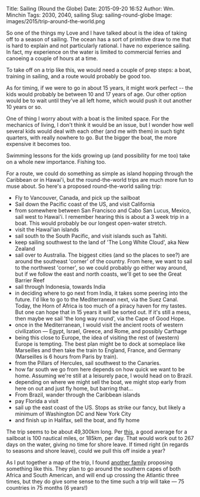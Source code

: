 Title: Sailing (Round the Globe)
Date: 2015-09-20 16:52
Author: Wm. Minchin
Tags: 2030, 2040, sailing
Slug: sailing-round-globe
Image: images/2015/trip-around-the-world.png

<!-- Map on Tripline -->

So one of the things my Love and I have talked about is the idea of taking off
to a season of sailing. The ocean has a sort of primitive draw to me that is
hard to explain and not particularly rational. I have no experience sailing. In
fact, my experience on the water is limited to commercial ferries and canoeing
a couple of hours at a time.

To take off on a trip like this, we would need a couple of prep steps: a boat,
training in sailing, and a route would probably be good too.

As for timing, if we were to go in about 15 years, it might work perfect -- the
kids would probably be between 10 and 17 years of age. Our other option would
be to wait until they've all left home, which would push it out another 10
years or so.

One of thing I worry about with a boat is the limited space. For the mechanics
of living, I don't think it would be an issue, but I wonder how well several
kids would deal with each other (and me with them) in such tight quarters, with
really nowhere to go. But the bigger the boat, the more expensive it becomes
too.

Swimming lessons for the kids growing up (and possibility for me too) take on a
whole new importance. Fishing too.

For a route, we could do something as simple as island hopping through the
Caribbean or in Hawai'i, but the round-the-world trips are much more fun to
muse about. So here's a proposed round-the-world sailing trip:

- Fly to Vancouver, Canada, and pick up the sailboat
- Sail down the Pacific coast of the US, and visit California
- from somewhere between San Francisco and Cabo San Lucus, Mexico, sail west to
  Hawai'i. I remember hearing this is about a 3 week trip in a boat. This would
  probably be our longest open-water stretch.
- visit the Hawai'ian islands
- sail south to the South Pacific, and visit islands such as Tahiti.
- keep sailing southwest to the land of 'The Long White Cloud', aka New Zealand
- sail over to Australia. The biggest cities (and so the places to see?) are
  around the southeast 'corner' of the country. From here, we want to sail to
  the northwest 'corner', so we could probably go either way around, but if we
  follow the east and north coasts, we'll get to see the Great Barrier Reef
- sail through Indonesia, towards India
- in deciding where to go next from India, it takes some peering into the
  future. I'd like to go to the Mediterranean next, via the Suez Canal. Today,
  the Horn of Africa is too much of a piracy haven for my tastes. But one can
  hope that in 15 years it will be sorted out. If it's still a mess, then maybe
  we sail 'the long way round', via the Cape of Good Hope.
- once in the Mediterranean, I would visit the ancient roots of western
  civilization — Egypt, Israel, Greece, and Rome, and possibly Carthage
- being this close to Europe, the idea of visiting the rest of (western) Europe
  is tempting. The best plan might be to dock at someplace like Marseilles and
  then take the train to England, France, and Germany (Marseilles is 6 hours
  from Paris by train).
- from the Pillars of Hercules, sail southwest to the Canaries.
- how far south we go from here depends on how quick we want to be home.
  Assuming we're still at a leisurely pace, I would head on to Brazil.
- depending on where we might sell the boat, we might stop early from here on
  out and just fly home, but barring that...
- From Brazil, wander through the Caribbean islands
- pay Florida a visit
- sail up the east coast of the US. Stops as strike our fancy, but likely a
  minimum of Washington DC and New York City
- and finish up in Halifax, sell the boat, and fly home

The trip seems to be about 49,300km long. Per
[this](http://travel.stackexchange.com/questions/11518/how-fast-can-one-expect-to-travel-in-an-ocean-going-sailboat),
a good average for a sailboat is 100 nautical miles, or 185km, per day. That
would work out to 267 days on the water, giving no time for shore leave. If
timed right (in regards to seasons and shore leave), could we pull this off
inside a year?

As I put together a map of the trip, I found [another
family](http://www.sailforgood.org/) proposing something like this. They plan
to go around the southern capes of both Africa and South American, and will end
up crossing the Atlantic three times, but they do give some sense to the time
such a trip will take — 75 countries in 75 months (6 years!)
